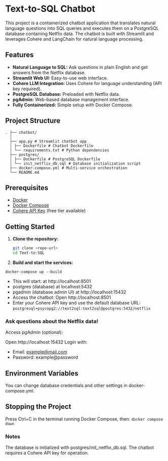 # Text-to-SQL Chatbot

This project is a containerized chatbot application that translates natural language questions into SQL queries and executes them on a PostgreSQL database containing Netflix data. The chatbot is built with Streamlit and leverages Cohere and LangChain for natural language processing.

## Features

- **Natural Language to SQL:** Ask questions in plain English and get answers from the Netflix database.
- **Streamlit Web UI:** Easy-to-use web interface.
- **Cohere LLM Integration:** Uses Cohere for language understanding (API key required).
- **PostgreSQL Database:** Preloaded with Netflix data.
- **pgAdmin:** Web-based database management interface.
- **Fully Containerized:** Simple setup with Docker Compose.

## Project Structure
```
. ├── chatbot/
  │ 
  ├── app.py # Streamlit chatbot app
  │ ├── Dockerfile # Chatbot Dockerfile 
  │ └── requirements.txt # Python dependencies 
  ├── postgres/ 
  │ ├── Dockerfile # PostgreSQL Dockerfile 
  │ └── init_netflix_db.sql # Database initialization script 
  ├── docker-compose.yml # Multi-service orchestration 
  └── README.md
```

## Prerequisites

- [Docker](https://www.docker.com/products/docker-desktop)
- [Docker Compose](https://docs.docker.com/compose/)
- [Cohere API Key](https://cohere.com/) (free tier available)

## Getting Started

1. **Clone the repository:**
   ```sh
   git clone <repo-url>
   cd Text-to-SQL

2. **Build and start the services:**

```docker-compose up --build```
- This will start: at http://localhost:8501
- postgres (database) at localhost:5432
- pgadmin (database admin UI) at http://localhost:15432
- Access the chatbot: Open http://localhost:8501
- Enter your Cohere API key and use the default database URL:
```postgresql+psycopg2://text2sql:text2sql@postgres:5432/netflix```

### Ask questions about the Netflix data!
Access pgAdmin (optional):

Open http://localhost:15432
Login with:
- Email: example@mail.com
- Password: example@password

## Environment Variables
You can change database credentials and other settings in docker-compose.yml.

## Stopping the Project
Press Ctrl+C in the terminal running Docker Compose, then:
```docker compose down```

### Notes
The database is initialized with postgres/init_netflix_db.sql.
The chatbot requires a Cohere API key for operation.
